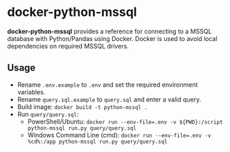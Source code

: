 # docker-python-mssql
__docker-python-mssql__ provides a reference for connecting to a MSSQL database with Python/Pandas using Docker. Docker is used to avoid local dependencies on required MSSQL drivers.

## Usage
* Rename `.env.example` to `.env` and set the required environment variables.
* Rename `query.sql.example` to `query.sql` and enter a valid query.
* Build image:
```docker build -t python-mssql .```
* Run `query/query.sql`:
    * PowerShell/Ubuntu: `docker run --env-file=.env -v ${PWD}:/script python-mssql run.py query/query.sql`
    * Windows Command Line (cmd): `docker run --env-file=.env -v %cd%:/app python-mssql run.py query/query.sql`
